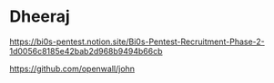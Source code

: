 # Dheeraj

https://bi0s-pentest.notion.site/Bi0s-Pentest-Recruitment-Phase-2-1d0056c8185e42bab2d968b9494b66cb

https://github.com/openwall/john
